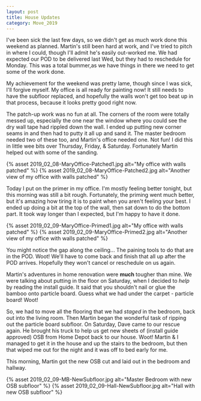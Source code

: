 ```yaml
---
layout: post
title: House Updates
category: Move_2019
---
```


I've been sick the last few days, so we didn't get as much work done this weekend as planned. Martin's still been hard at work, and I've tried to pitch in where I could, though I'll admit he's easily out-worked me. We had expected our POD to be delivered last Wed, but they had to reschedule for Monday. This was a total bummer,as we have things in there we need to get some of the work done.

My achievement for the weekend was pretty lame, though since I was sick, I'll forgive myself. My office is all ready for painting now! It still needs to have the subfloor replaced, and hopefully the walls won't get too beat up in that process, because it looks pretty good right now. 

The patch-up work was no fun at all. The corners of the room were totally messed up, especially the one near the window where you could see the dry wall tape had rippled down the wall. I ended up putting new corner seams in and then had to putty it all up and sand it. The master bedroom needed two of these too, and Martin's office needed one. Not fun! I did this in little wee bits over Thursday, Friday, & Saturday. Fortunately Martin helped out with some of the sanding. 

{% asset 2019_02_08-MaryOffice-Patched1.jpg alt="My office with walls patched" %}
{% asset 2019_02_08-MaryOffice-Patched2.jpg alt="Another view of my office with walls patched" %}

Today I put on the primer in my office. I'm mostly feeling better tonight, but this morning was still a bit rough. Fortunately, the priming went much better, but it's amazing how tiring it is to paint when you aren't feeling your best. I ended up doing a bit at the top of the wall, then sat down to do the bottom part. It took way longer than I expected, but I'm happy to have it done. 

{% asset 2019_02_09-MaryOffice-Primed1.jpg alt="My office with walls patched" %}
{% asset 2019_02_09-MaryOffice-Primed2.jpg alt="Another view of my office with walls patched" %}

You might notice the gap along the ceiling... The paining tools to do that are in the POD. Woot! We'll have to come back and finish that all up after the POD arrives. Hopefully they won't cancel or reschedule on us again.

Martin's adventures in home renovation were __much__ tougher than mine. We were talking about putting in the floor on Saturday, when I decided to *help* by reading the install guide. It said that you shouldn't nail or glue the bamboo onto particle board. Guess what we had under the carpet - particle board! Woot!

So, we had to move all the flooring that we had *staged* in the bedroom, back out into the living room. Then Martin began the wonderful task of ripping out the particle board subfloor. On Saturday, Dave came to our rescue again. He brought his truck to help us get new sheets of (install guide approved) OSB from Home Depot back to our house. Woot! Martin & I managed to get it in the house and up the stairs to the bedroom, but then that wiped me out for the night and it was off to bed early for me.

This morning, Martin got the new OSB cut and laid out in the bedroom and hallway. 

{% asset 2019_02_09-MB-NewSubfloor.jpg alt="Master Bedroom with new OSB subfloor" %}
{% asset 2019_02_09-Hall-NewSubfloor.jpg alt="Hall with new OSB subfloor" %}
